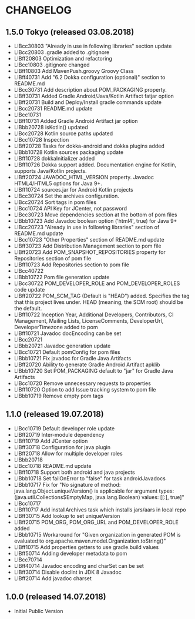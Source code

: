 # CHANGELOG

## 1.5.0 Tokyo (released 03.08.2018)

- LIBcc30803 "Already in use in following libraries" section update
- LIBcc20803 .gradle added to .gitignore
- LIBff20803 Optimization and refactoring
- LIBcc10803 .gitignore changed
- LIBff10803 Add MavenPush.groovy Groovy Class
- LIBff40731 Add "6.2 Dokka configuration (optional)" section to README.md
- LIBcc30731 Add description about POM_PACKAGING property.
- LIBff30731 Added Gradle Android/Java/Kotlin Artifact fatjar option
- LIBff20731 Build and Deploy/Install gradle commands update
- LIBcc20731 README.md update
- LIBcc10731
- LIBff10731 Added Gradle Android Artifact jar option
- LIBbb20728 isKotlin() updated
- LIBcc20728 Kotlin source paths updated
- LIBcc10728 Inspection
- LIBff20728 Tasks for dokka-android and dokka plugins added
- LIBbb10728 Kotlin sources packaging update
- LIBff10728 dokkaInitializer added
- LIBff10726 Dokka support added. Documentation engine for Kotlin, supports Java/Kotlin projects.
- LIBff20724 JAVADOC_HTML_VERSION property. Javadoc HTML4/HTML5 options for Java 9+.
- LIBff10724 sources.jar for Android Kotlin projects
- LIBcc30724 Set the archives configuration.
- LIBcc20724 Sort tags in pom files
- LIBcc10724 API Key for JCenter, not password
- LIBcc30723 Move dependencies section at the bottom of pom files
- LIBbb10723 Add Javadoc boolean option ('html4', true) for Java 9+
- LIBcc20723 "Already in use in following libraries" section of README.md update
- LIBcc10723 "Other Properties" section of README.md update
- LIBff30723 Add Distribution Management section to pom file
- LIBff20723 Add POM_SNAPSHOT_REPOSITORIES property for Repositories section of pom file
- LIBff10723 Add Repositories section to pom file
- LIBcc40722
- LIBbb10722 Pom file generation update
- LIBcc30722 POM_DEVELOPER_ROLE and POM_DEVELOPER_ROLES code update
- LIBff20722 POM_SCM_TAG (Default is "HEAD") added. Specifies the tag that this project lives under. HEAD (meaning, the SCM root) should be the default.
- LIBff10722 Inception Year, Additional Developers, Contributors, CI Management, Mailing Lists, LicenseComments, DeveloperUrl, DeveloperTimezone added to pom
- LIBff10721 Javadoc docEncoding can be set
- LIBcc20721
- LIBbb20721 Javadoc generation update
- LIBcc10721 Default pomConfig for pom files
- LIBbb10721 Fix javadoc for Gradle Java Artifacts
- LIBff20720 Ability to generate Gradle Android Artifact apklib
- LIBbb10720 Set POM_PACKAGING default to "jar" for Gradle Java Artifacts
- LIBcc10720 Remove unnecessary requests to properties
- LIBff10720 Option to add Issue tracking system to pom file
- LIBbb10719 Remove empty pom tags

## 1.1.0 (released 19.07.2018)

- LIBcc10719 Default developer role update
- LIBff20719 Inter-module dependency
- LIBff10719 Add JCenter option
- LIBff30718 Configuration for java plugin
- LIBff20718 Allow for multiple developer roles
- LIBbb20718
- LIBcc10718 README.md update
- LIBff10718 Support both android and java projects
- LIBbb10718 Set failOnError to "false" for task androidJavadocs
- LIBbb10717 Fix for "No signature of method: java.lang.Object.uniqueVersion() is applicable for argument types: (java.util.Collections$EmptyMap, java.lang.Boolean) values: [[:], true]"
- LIBcc10717
- LIBff10717 Add installArchives task which installs jars/aars in local repo
- LIBff30715 Add lookup to set uniqueVersion
- LIBff20715 POM_ORG, POM_ORG_URL and POM_DEVELOPER_ROLE added
- LIBbb10715 Workaround for "Given organization in generated POM is evaluated to org.apache.maven.model.Organization.toString()"
- LIBff10715 Add properties getters to use gradle.build values
- LIBff50714 Adding developer metadata to pom
- LIBcc70714
- LIBff40714 Javadoc encoding and charSet can be set
- LIBff30714 Disable doclint in JDK 8 Javadoc
- LIBff20714 Add javadoc charset

## 1.0.0 (released 14.07.2018)

- Initial Public Version